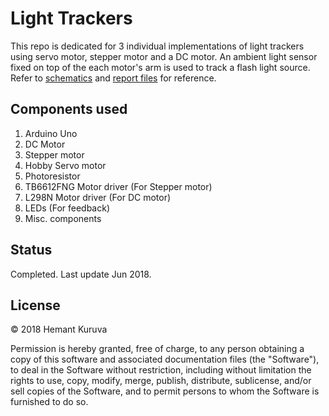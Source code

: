 # Light Trackers
This repo is dedicated for 3 individual implementations of light trackers using servo motor, stepper motor and a DC motor. An ambient light sensor fixed on top of the each motor's arm is used to track a flash light source. Refer to [schematics](/schematics) and [report files](/docs) for reference.
 
## Components used
1. Arduino Uno
2. DC Motor
3. Stepper motor
4. Hobby Servo motor
5. Photoresistor
6. TB6612FNG Motor driver (For Stepper motor)
7. L298N Motor driver (For DC motor)
8. LEDs (For feedback)
9. Misc. components
 
## Status
Completed. Last update Jun 2018.

## License
&copy; 2018 Hemant Kuruva

Permission is hereby granted, free of charge, to any person obtaining a copy of this software and associated documentation files (the "Software"), to deal in the Software without restriction, including without limitation the rights to use, copy, modify, merge, publish, distribute, sublicense, and/or sell copies of the Software, and to permit persons to whom the Software is furnished to do so.
